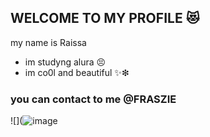 ## WELCOME TO MY PROFILE 😻

my name is Raissa 

- im studyng alura 😣
- im co0l and beautiful ✨❇

### you can contact to me @FRASZIE 

![](![image](https://github.com/Raissaroblox/Raissaroblox/assets/172386357/724502dd-7b55-465f-b32f-51bc5afacc62)

